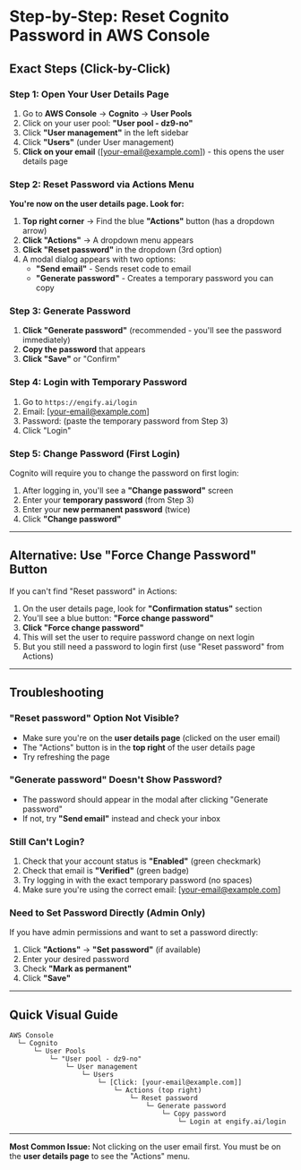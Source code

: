 # Step-by-Step: Reset Cognito Password in AWS Console

## Exact Steps (Click-by-Click)

### Step 1: Open Your User Details Page

1. Go to **AWS Console** → **Cognito** → **User Pools**
2. Click on your user pool: **"User pool - dz9-no"**
3. Click **"User management"** in the left sidebar
4. Click **"Users"** (under User management)
5. **Click on your email** ([your-email@example.com]) - this opens the user details page

### Step 2: Reset Password via Actions Menu

**You're now on the user details page. Look for:**

1. **Top right corner** → Find the blue **"Actions"** button (has a dropdown arrow)
2. **Click "Actions"** → A dropdown menu appears
3. **Click "Reset password"** in the dropdown (3rd option)
4. A modal dialog appears with two options:
   - **"Send email"** - Sends reset code to email
   - **"Generate password"** - Creates a temporary password you can copy

### Step 3: Generate Password

1. **Click "Generate password"** (recommended - you'll see the password immediately)
2. **Copy the password** that appears
3. **Click "Save"** or "Confirm"

### Step 4: Login with Temporary Password

1. Go to `https://engify.ai/login`
2. Email: [your-email@example.com]
3. Password: (paste the temporary password from Step 3)
4. Click "Login"

### Step 5: Change Password (First Login)

Cognito will require you to change the password on first login:

1. After logging in, you'll see a **"Change password"** screen
2. Enter your **temporary password** (from Step 3)
3. Enter your **new permanent password** (twice)
4. Click **"Change password"**

---

## Alternative: Use "Force Change Password" Button

If you can't find "Reset password" in Actions:

1. On the user details page, look for **"Confirmation status"** section
2. You'll see a blue button: **"Force change password"**
3. **Click "Force change password"**
4. This will set the user to require password change on next login
5. But you still need a password to login first (use "Reset password" from Actions)

---

## Troubleshooting

### "Reset password" Option Not Visible?

- Make sure you're on the **user details page** (clicked on the user email)
- The "Actions" button is in the **top right** of the user details page
- Try refreshing the page

### "Generate password" Doesn't Show Password?

- The password should appear in the modal after clicking "Generate password"
- If not, try **"Send email"** instead and check your inbox

### Still Can't Login?

1. Check that your account status is **"Enabled"** (green checkmark)
2. Check that email is **"Verified"** (green badge)
3. Try logging in with the exact temporary password (no spaces)
4. Make sure you're using the correct email: [your-email@example.com]

### Need to Set Password Directly (Admin Only)

If you have admin permissions and want to set a password directly:

1. Click **"Actions"** → **"Set password"** (if available)
2. Enter your desired password
3. Check **"Mark as permanent"**
4. Click **"Save"**

---

## Quick Visual Guide

```
AWS Console
  └─ Cognito
      └─ User Pools
          └─ "User pool - dz9-no"
              └─ User management
                  └─ Users
                      └─ [Click: [your-email@example.com]]
                          └─ Actions (top right)
                              └─ Reset password
                                  └─ Generate password
                                      └─ Copy password
                                          └─ Login at engify.ai/login
```

---

**Most Common Issue:** Not clicking on the user email first. You must be on the **user details page** to see the "Actions" menu.
